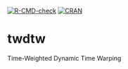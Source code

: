 <!-- badges: start -->
[![R-CMD-check](https://github.com/vwmaus/twdtw/actions/workflows/R-CMD-check.yaml/badge.svg)](https://github.com/vwmaus/twdtw/actions/workflows/R-CMD-check.yaml)
[![CRAN](http://www.r-pkg.org/badges/version/twdtw)](https://cran.r-project.org/package=twdtw)
<!-- badges: end -->
  
# twdtw
Time-Weighted Dynamic Time Warping
